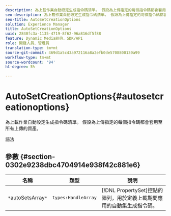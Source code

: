 ```yaml
---
description: 為上載作業自動設定生成指令碼清單。 假設為上傳指定的每個指令碼都會套用至所有上傳的資產。
seo-description: 為上載作業自動設定生成指令碼清單。 假設為上傳指定的每個指令碼都會套用至所有上傳的資產。
seo-title: AutoSetCreationOptions
solution: Experience Manager
title: AutoSetCreationOptions
uuid: 2840fc3a-1135-4719-8f62-96a816df5f88
feature: Dynamic Media經典，SDK/API
role: 開發人員、管理員
translation-type: tm+mt
source-git-commit: 469d1a5c43a972116a8a2efb0de5708800130a99
workflow-type: tm+mt
source-wordcount: '94'
ht-degree: 5%

---
```



# AutoSetCreationOptions{#autosetcreationoptions}

為上載作業自動設定生成指令碼清單。 假設為上傳指定的每個指令碼都會套用至所有上傳的資產。

語法

## 參數 {#section-0302e9238dbc4704914e938f42c881e6}

| 名稱 | 類型 | 說明 |
|---|---|---|
| `*`autoSetsArray`*` | `types:HandleArray` | [!DNL PropertySet]控點的陣列，用於定義上載期間應用的自動集生成指令碼。 |

